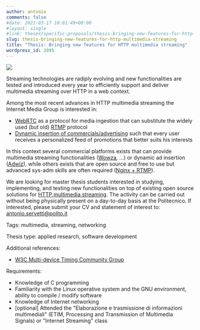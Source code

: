 ```yaml
---
author: antonio
comments: false
#date: 2021-03-17 10:01:49+00:00
#layout: single
#link: theses/specific-proposals/thesis-bringing-new-features-for-http-multimedia-streaming/
slug: thesis-bringing-new-features-for-http-multimedia-streaming
title: "Thesis: Bringing new features for HTTP multimedia streaming"
wordpress_id: 2895
---
```


![](https://exposit.com/media/images/Common_reasons_of_slow_media_streaming.original.png)

Streaming technologies are radiply evolving and new functionalities are tested and introduced every year to efficiently support and deliver multimedia streaming over HTTP in a web context.

Among the most recent advances in HTTP multimedia streaming the Internet Media Group is interested in:

- [WebRTC](https://en.wikipedia.org/wiki/WebRTC) as a protocol for media ingestion that can substitute the widely used (but old) [RTMP](https://en.wikipedia.org/wiki/Real-Time_Messaging_Protocol) protocol
- [Dynamic insertion of commercials/advertising](https://en.wikipedia.org/wiki/HTTP_Live_Streaming#Dynamic_ad_insertion) such that every user receives a personalized feed of promotions that better suits his interests

In this context several commercial platforms exists that can provide multimedia streaming functionalities ([Wowza](https://www.wowza.com), ...) or dynamic ad insertion ([Adwiz](https://www.adswizz.com)), while others exists that are open source and free to use but advanced sys-adm skills are often required ([Nginx + RTMP](https://opensource.com/article/19/1/basic-live-video-streaming-server)).

We are looking for master thesis students interested in studying, implementing, and testing new functionalities on top of existing open source solutions for [HTTP multimedia streaming](https://en.wikipedia.org/wiki/HTTP_Live_Streaming). The activity can be carried out without being physically present on a day-to-day basis at the Politecnico. If interested, please submit your CV and statement of interest to: antonio.servetti@polito.it

Tags: multimedia, streaming, networking

Thesis type: applied research, software development

Additional references:

- [W3C Multi-device Timing Community Group](https://www.w3.org/community/webtiming)

Requirements:

- Knowledge of C programming
- Familiarity with the Linux operative system and the GNU environment, ability to compile / modify software
- Knowledge of Internet networking
- [optional] Attended the "Elaborazione e trasmissione di informazioni multimediali" (ETIM, Processing and Transmission of Multimedia Signals) or "Internet Streaming" class
